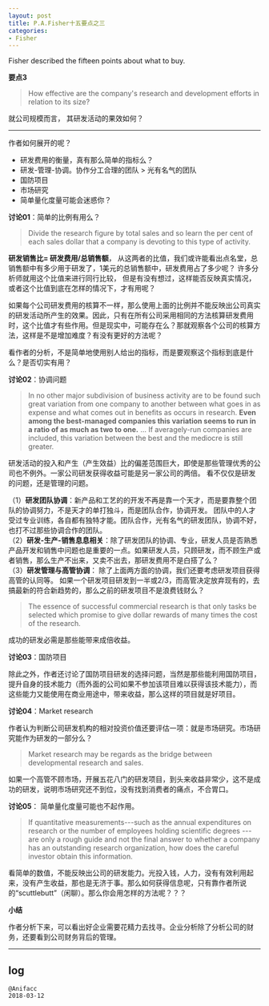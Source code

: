 ```yaml
---
layout: post
title: P.A.Fisher十五要点之三
categories:
- Fisher
---
```

Fisher described the fifteen points about what to buy.

**要点3**

> How effective are the company's research and development efforts in relation to its size?

就公司规模而言， 其研发活动的果效如何？

---

作者如何展开的呢？

- 研发费用的衡量，真有那么简单的指标么？
- 研发-管理-协调。协作分工合理的团队 > 光有名气的团队
- 国防项目 
- 市场研究
- 简单量化度量可能会迷惑你？

**讨论01**：简单的比例有用么？

> Divide the research figure by total sales and so learn the per cent of each sales dollar that a company is devoting to this type of activity.

**研发销售比= 研发费用/总销售额**， 从这两者的比值，我们或许能看出点名堂，总销售额中有多少用于研发了，1美元的总销售额中，研发费用占了多少呢？ 许多分析师就用这个比值来进行同行比较， 但是有没有想过，这样能否反映真实情况，或者这个比值到底在怎样的情况下，才有用呢？

如果每个公司研发费用的核算不一样，那么使用上面的比例并不能反映出公司真实的研发活动所产生的效果。因此，只有在所有公司采用相同的方法核算研发费用时，这个比值才有些作用。但是现实中，可能存在么？那就观察各个公司的核算方法，这样是不是增加难度？有没有更好的方法呢？

看作者的分析，不是简单地使用别人给出的指标，而是要观察这个指标到底是什么？是否切实有用？

**讨论02**：协调问题

> In no other major subdivision of business activity are to be found such great variation from one company to another between what goes in as expense and what comes out in benefits as occurs in research. **Even among the best-managed companies this variation seems to run in a ratio of as much as two to one.** ... If averagely-run companies are included, this variation between the best and the mediocre is still greater.


研发活动的投入和产生（产生效益）比的偏差范围巨大，即使是那些管理优秀的公司也不例外。一家公司研发获得收益可能是另一家公司的两倍。 看不仅仅是研发的问题，还是管理的问题。

（1）**研发团队协调**：新产品和工艺的的开发不再是靠一个天才，而是要靠整个团队的协调努力，不是天才的单打独斗，而是团队合作，协调开发。 团队中的人才受过专业训练，各自都有独特才能。团队合作，光有名气的研发团队，协调不好，也打不过那些协调合作的团队。   
（2）**研发-生产-销售息息相关**：除了研发团队的协调、专业，研发人员是否熟悉产品开发和销售中问题也是重要的一点。如果研发人员，只顾研发，而不顾生产或者销售，那么生产不出来，又卖不出去，那研发费用不是白搭了么？  
（3）**研发管理与高管协调**： 除了上面两方面的协调，我们还要考虑研发项目获得高管的认同等。  如果一个研发项目研发到一半或2/3，而高管决定放弃现有的，去搞最新的符合新趋势的，那么之前的研发项目不是浪费钱财么？

> The essence of successful commercial research is that only tasks be selected which promise to give dollar rewards of many times the cost of the research.

成功的研发必需是那些能带来成倍收益。

**讨论03**：国防项目

除此之外，作者还讨论了国防项目研发的选择问题，当然是那些能利用国防项目，提升自身的技术能力（而外面的公司如果不参加该项目难以获得该技术能力），而这些能力又能使用在商业用途中，带来收益，那么这样的项目就是好项目。

**讨论04**：Market research

作者认为判断公司研发机构的相对投资价值还要评估一项：就是市场研究。市场研究能作为研发的一部分么？

> Market research may be regards as the bridge between developmental research and sales.

如果一个高管不顾市场，开展五花八门的研发项目，到头来收益非常少，这不是成功的研发，说明市场研究还不到位，没有找到消费者的痛点，不合胃口。

**讨论05**： 简单量化度量可能也不起作用。

> If quantitative measurements---such as the annual expenditures on research or the number of employees holding scientific degrees --- are only a rough guide and not the final answer to whether a company has an outstanding research organization, how does the careful investor obtain this information.

看简单的数值，不能反映出公司的研发能力。光投入钱，人力，没有有效利用起来，没有产生收益，那也是无济于事。那么如何获得信息呢，只有靠作者所说的“scuttlebutt”（闲聊）。那么你会用怎样的方法呢？？？

**小结**

作者分析下来，可以看出好企业需要花精力去找寻。企业分析除了分析公司的财务，还要看到公司财务背后的管理。

---

## log

```
@Anifacc
2018-03-12
```

